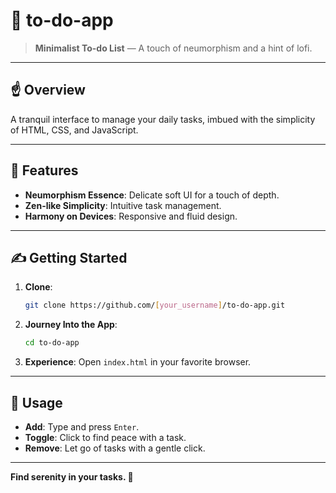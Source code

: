 # 🍂 to-do-app

> **Minimalist To-do List** — A touch of neumorphism and a hint of lofi.

---

## ☝️ Overview

A tranquil interface to manage your daily tasks, imbued with the simplicity of HTML, CSS, and JavaScript.

---

## 🍵 Features

- **Neumorphism Essence**: Delicate soft UI for a touch of depth.
- **Zen-like Simplicity**: Intuitive task management.
- **Harmony on Devices**: Responsive and fluid design.

---

## ✍️ Getting Started

1. **Clone**:
    ```sh
    git clone https://github.com/[your_username]/to-do-app.git
    ```
2. **Journey Into the App**:
    ```sh
    cd to-do-app
    ```
3. **Experience**: Open `index.html` in your favorite browser.

---

## 🎋 Usage

- **Add**: Type and press `Enter`.
- **Toggle**: Click to find peace with a task.
- **Remove**: Let go of tasks with a gentle click.

---

**Find serenity in your tasks. 🍃**

